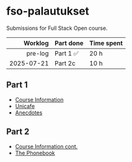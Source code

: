 # fso-palautukset
Submissions for Full Stack Open course.

| Worklog | Part done  | Time spent |
|--------:|:-----------|:-----------|
|pre-log|Part 1 ✅ |20 h|
|2025-07-21|Part 2c|10 h|

## Part 1
- [Course Information](osa1/courseinfo)
- [Unicafe](osa1/unicafe)
- [Anecdotes](osa1/anecdotes)

## Part 2
- [Course Information cont.](osa2/courseinfo)
- [The Phonebook](osa2/phonebook)

